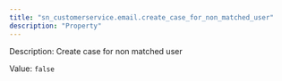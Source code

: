 ```yaml
---
title: "sn_customerservice.email.create_case_for_non_matched_user"
description: "Property"
---
```


Description: Create case for non matched user

Value: `false`